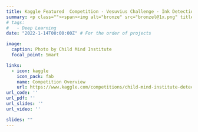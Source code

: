 ```yaml
---
title: Kaggle Featured  Competition - Vesuvius Challenge - Ink Detection
summary: <p class=""><span><img alt="bronze" src="bronzel@1x.png" title="bronze" height="12px" width="12 px"class="achievement-summary__medal-small">·</span><span title="" aria-label="">Bronze Medal - Top 7% - Rank 128/1925</span></p>
# tags:
#   - Deep Learning
date: "2022-1-14T00:00:00Z" # For the order of projects

image:
  caption: Photo by Child Mind Institute
  focal_point: Smart

links:
  - icon: kaggle
    icon_pack: fab
    name: Competition Overview
    url: https://www.kaggle.com/competitions/child-mind-institute-detect-sleep-states
url_code: ''
url_pdf: ''
url_slides: ''
url_video: ''

slides: ""
---
```


